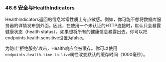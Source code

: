 ### 46.6 安全与HealthIndicators

HealthIndicators返回的信息常常性质上有点敏感。例如，你可能不想将数据库服务器的详情发布到外面。因此，在使用一个未认证的HTTP连接时，默认只会暴露健康状态（health status）。如果想将所有的健康信息暴露出去，你可以把endpoints.health.sensitive设置为false。

为防止'拒绝服务'攻击，Health响应会被缓存。你可以使用`endpoints.health.time-to-live`属性改变默认的缓存时间（1000毫秒）。
